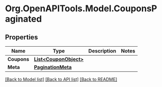 
# Org.OpenAPITools.Model.CouponsPaginated

## Properties

Name | Type | Description | Notes
------------ | ------------- | ------------- | -------------
**Coupons** | [**List&lt;CouponObject&gt;**](CouponObject.md) |  | 
**Meta** | [**PaginationMeta**](PaginationMeta.md) |  | 

[[Back to Model list]](../README.md#documentation-for-models)
[[Back to API list]](../README.md#documentation-for-api-endpoints)
[[Back to README]](../README.md)

